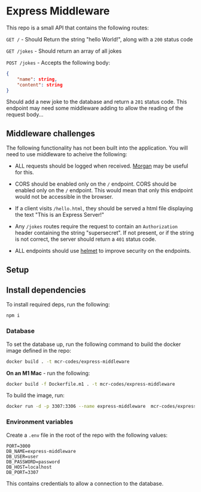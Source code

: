 # Express Middleware

This repo is a small API that contains the following routes:

`GET /` - Should Return the string "hello World!", along with a `200` status code

`GET /jokes` - Should return an array of all jokes

`POST /jokes` - Accepts the following body:

```json
{
    "name": string,
    "content": string
}
```

Should add a new joke to the database and return a `201` status code. This endpoint may need some middleware adding to allow the reading of the request body...

## Middleware challenges

The following functionality has not been built into the application. You will need to use middleware to acheive the following:

- ALL requests should be logged when received. [Morgan](https://expressjs.com/en/resources/middleware/morgan.html) may be useful for this.

- CORS should be enabled only on the `/` endpoint. CORS should be enabled only on the `/` endpoint. This would mean that only this endpoint would not be accessible in the browser.

- If a client visits `/hello.html`, they should be served a html file displaying the text "This is an Express Server!"

- Any `/jokes` routes require the request to contain an `Authorization` header containing the string "supersecret". If not present, or if the string is not correct, the server should return a `401` status code.

- ALL endpoints should use [helmet](https://helmetjs.github.io/) to improve security on the endpoints.

## Setup

## Install dependencies

To install required deps, run the following:

```bash
npm i
```

### Database

To set the database up, run the following command to build the docker image defined in the repo:

```bash
docker build . -t mcr-codes/express-middleware
```

**On an M1 Mac** - run the following:

```bash
docker build -f Dockerfile.m1 . -t mcr-codes/express-middleware
```

To build the image, run:

```bash
docker run -d -p 3307:3306 --name express-middleware  mcr-codes/express-middleware
```

### Environment variables

Create a `.env` file in the root of the repo with the following values:

```properties
PORT=3000
DB_NAME=express-middleware
DB_USER=user
DB_PASSWORD=password
DB_HOST=localhost
DB_PORT=3307
```

This contains credentials to allow a connection to the database.
